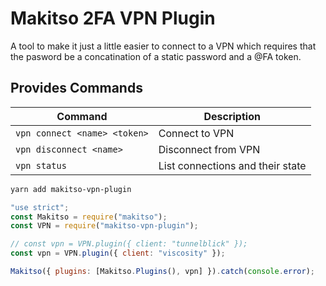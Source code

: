 # Makitso 2FA VPN Plugin

A tool to make it just a little easier to connect to a VPN which requires that
the pasword be a concatination of a static password and a @FA token.

## Provides Commands

Command                     | Description
----------------------------|---------------------------------
`vpn connect <name> <token>`| Connect to VPN
`vpn disconnect <name>`     | Disconnect from VPN
`vpn status`                | List connections and their state

```bash
yarn add makitso-vpn-plugin
```
```js
"use strict";
const Makitso = require("makitso");
const VPN = require("makitso-vpn-plugin");

// const vpn = VPN.plugin({ client: "tunnelblick" });
const vpn = VPN.plugin({ client: "viscosity" });

Makitso({ plugins: [Makitso.Plugins(), vpn] }).catch(console.error);
```

